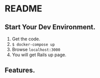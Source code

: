 # README

## Start Your Dev Environment.

1. Get the code.
2. `$ docker-compose up`
3. Browse `localhost:3000`
4. You will get Rails up page.


## Features.
